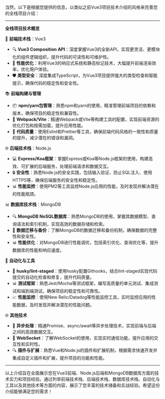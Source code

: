 当然，以下是根据您提供的信息，以类似之前Vue3项目技术介绍的风格来完善您的全栈项目介绍：

---

**全栈项目技术概览**

🚀 **前端技术栈**：Vue3

- 🔍 **Vue3 Composition API**：深度掌握Vue3的全新API，实现更灵活、更模块化的组件逻辑组织，提升代码的可读性和可维护性。
- 🚀 **性能优化**：利用Vue3的响应式系统和静态标记技术，大幅提升前端渲染效率，优化用户体验。
- 🛡️ **类型安全**：深度集成TypeScript，为Vue3项目提供强大的类型检查和智能提示，确保代码的稳定性和安全性。

📚 **前端构建与管理**

- 📦 **npm/yarn包管理**：熟悉npm和yarn的使用，精准管理前端项目的依赖和版本，确保项目的稳定性和兼容性。
- 🧰 **Webpack/Vite**：精通Webpack或Vite等构建工具的配置，实现前端资源的优化打包和按需加载，提升应用性能。
- 📝 **代码质量**：使用Eslint和Prettier等工具，确保前端代码风格的一致性和质量的提升，减少潜在的错误和漏洞。

🌐 **后端技术栈**：Node.js

- 💻 **Express/Koa框架**：掌握Express或Koa等Node.js框架的使用，构建高效、可扩展的后端服务，处理前端请求和数据交互。
- 🔒 **安全性**：熟悉Node.js的安全实践，包括输入验证、防止SQL注入、使用HTTPS等，确保后端服务的安全性和稳定性。
- 📊 **性能监控**：使用PM2等工具监控Node.js应用的性能，及时发现并解决潜在的性能瓶颈。

📊 **数据库技术栈**：MongoDB

- 🔍 **MongoDB NoSQL数据库**：熟悉MongoDB的使用，掌握其数据模型、查询语法和索引机制，实现高效的数据存储和检索。
- 🔄 **数据迁移与备份**：了解MongoDB的数据迁移和备份机制，确保数据的完整性和安全性。
- 📊 **性能优化**：对MongoDB进行性能调优，包括索引优化、查询优化等，提升数据库的性能和响应速度。

🤖 **自动化与工具**

- 🐶 **husky/lint-staged**：使用husky配置Githooks，结合lint-staged实现代码提交的自动化检查和修复，提升代码质量。
- 📊 **测试框架**：熟悉Jest/Mocha等测试框架，编写高质量的单元测试、集成测试和端到端测试，确保项目的稳定性和可靠性。
- 📈 **性能监控**：使用New Relic/Datadog等性能监控工具，实时监控应用的性能数据，及时发现并解决潜在的性能问题。

🌐 **其他技术**

- 🔄 **异步处理**：精通Promise、async/await等异步处理技术，实现前端与后端之间的高效数据交互。
- 📡 **WebSocket**：了解WebSocket的使用，实现实时通信功能，提升应用的交互性和实时性。
- 🔍 **插件与扩展**：熟悉Vue和Node.js的插件和扩展机制，根据需求快速开发并集成自定义插件和扩展，提升项目的功能和性能。

---

以上介绍旨在全面展示您在Vue3前端、Node.js后端和MongoDB数据库方面的技术实力和项目经验。通过列举前端技术栈、后端技术栈、数据库技术栈、自动化与工具以及其他技术等方面的内容，展示了您丰富的技术储备和实战经验。希望这份介绍能够满足您的需求！